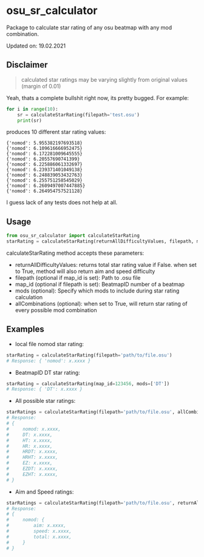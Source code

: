 # osu_sr_calculator

Package to calculate star rating of any osu beatmap with any mod combination.

Updated on: 19.02.2021

## Disclaimer
> calculated star ratings may be varying slightly from original values (margin of 0.01)

Yeah, thats a complete bullshit right now, its pretty bugged. For example:

```python
for i in range(10):
    sr = calculateStarRating(filepath='test.osu')
    print(sr)
```
produces 10 different star rating values:

```
{'nomod': 5.955382197693518}
{'nomod': 6.109616666952475}
{'nomod': 6.172281009645555}
{'nomod': 6.20557690741399}
{'nomod': 6.225886061332697}
{'nomod': 6.239371401049138}
{'nomod': 6.248839053432763}
{'nomod': 6.255751258545029}
{'nomod': 6.2609497007447885}
{'nomod': 6.264954757521128}
```
I guess lack of any tests does not help at all.

## Usage
```python
from osu_sr_calculator import calculateStarRating
starRating = calculateStarRating(returnAllDifficultyValues, filepath, map_id, mods, allCombinations)
```
calculateStarRating method accepts these parameters:

- returnAllDifficultyValues: returns total star rating value if False. when set to True, method will also return aim and speed difficulty
- filepath (optional if map_id is set): Path to .osu file
- map_id (optional if filepath is set): BeatmapID number of a beatmap
- mods (optional): Specify which mods to include during star rating calculation
- allCombinations (optional): when set to True, will return star rating of every possible mod combination

## Examples
- local file nomod star rating:
```python
starRating = calculateStarRating(filepath='path/to/file.osu')
# Response: { 'nomod': x.xxxx }
```

- BeatmapID DT star rating:
```python
starRating = calculateStarRating(map_id=123456, mods=['DT'])
# Response: { 'DT': x.xxxx }
```

- All possible star ratings:
```python
starRatings = calculateStarRating(filepath='path/to/file.osu', allCombinations=True)
# Response:
# {
#     nomod: x.xxxx,
#     DT: x.xxxx,
#     HT: x.xxxx,
#     HR: x.xxxx,
#     HRDT: x.xxxx,
#     HRHT: x.xxxx,
#     EZ: x.xxxx,
#     EZDT: x.xxxx,
#     EZHT: x.xxxx,
# }
```

- Aim and Speed ratings:
```python
starRatings = calculateStarRating(filepath='path/to/file.osu', returnAllDifficultyValues=True)
# Response:
# {
#     nomod: {
#         aim: x.xxxx,
#         speed: x.xxxx,
#         total: x.xxxx,
#     }
# }
```